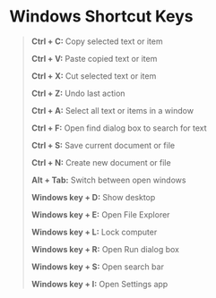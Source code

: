 # Windows Shortcut Keys
 >**Ctrl + C:** Copy selected text or item
>
 >**Ctrl + V:** Paste copied text or item
 >
 >**Ctrl + X:** Cut selected text or item
 >
 >**Ctrl + Z:** Undo last action
 >
 >**Ctrl + A:** Select all text or items in a window
 >
 >**Ctrl + F:** Open find dialog box to search for text
 >
 >**Ctrl + S:** Save current document or file
 >
 >**Ctrl + N:** Create new document or file
 >
 >**Alt + Tab:** Switch between open windows
 >
 >**Windows key + D:** Show desktop
 >
 >**Windows key + E:** Open File Explorer
 >
 >**Windows key + L:** Lock computer
 >
 >**Windows key + R:** Open Run dialog box
 >
 >**Windows key + S:** Open search bar
 >
 >**Windows key + I:** Open Settings app